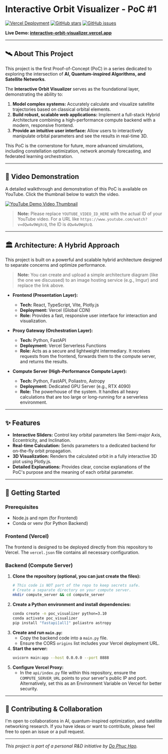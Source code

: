 # Interactive Orbit Visualizer - PoC #1

[![Vercel Deployment](https://img.shields.io/vercel/deployment/ailabteam/interactive-orbit-visualizer?style=for-the-badge&logo=vercel)](https://interactive-orbit-visualizer.vercel.app/)
[![GitHub stars](https://img.shields.io/github/stars/ailabteam/interactive-orbit-visualizer?style=for-the-badge&logo=github)](https://github.com/ailabteam/interactive-orbit-visualizer/stargazers)
[![GitHub issues](https://img.shields.io/github/issues/ailabteam/interactive-orbit-visualizer?style=for-the-badge&logo=github)](https://github.com/ailabteam/interactive-orbit-visualizer/issues)

**Live Demo: [interactive-orbit-visualizer.vercel.app](https://interactive-orbit-visualizer.vercel.app/)**

---

## 🛰️ About This Project

This project is the first Proof-of-Concept (PoC) in a series dedicated to exploring the intersection of **AI, Quantum-inspired Algorithms, and Satellite Networks**. 

The **Interactive Orbit Visualizer** serves as the foundational layer, demonstrating the ability to:
1.  **Model complex systems:** Accurately calculate and visualize satellite trajectories based on classical orbital elements.
2.  **Build robust, scalable web applications:** Implement a full-stack Hybrid Architecture combining a high-performance compute backend with a modern, responsive frontend.
3.  **Provide an intuitive user interface:** Allow users to interactively manipulate orbital parameters and see the results in real-time 3D.

This PoC is the cornerstone for future, more advanced simulations, including constellation optimization, network anomaly forecasting, and federated learning orchestration.

---

## 🎥 Video Demonstration

A detailed walkthrough and demonstration of this PoC is available on YouTube. Click the thumbnail below to watch the video.

[![YouTube Demo Video Thumbnail](https://img.youtube.com/vi/YOUTUBE_VIDEO_ID_HERE/0.jpg)](https://www.youtube.com/watch?v=YOUTUBE_VIDEO_ID_HERE)

> **Note:** Please replace `YOUTUBE_VIDEO_ID_HERE` with the actual ID of your YouTube video. For a URL like `https://www.youtube.com/watch?v=dQw4w9WgXcQ`, the ID is `dQw4w9WgXcQ`.

---

## 🏛️ Architecture: A Hybrid Approach

This project is built on a powerful and scalable hybrid architecture designed to separate concerns and optimize performance.

 
> **Note:** You can create and upload a simple architecture diagram (like the one we discussed) to an image hosting service (e.g., Imgur) and replace the link above.

-   **Frontend (Presentation Layer):**
    -   **Tech:** React, TypeScript, Vite, Plotly.js
    -   **Deployment:** Vercel (Global CDN)
    -   **Role:** Provides a fast, responsive user interface for interaction and visualization.

-   **Proxy Gateway (Orchestration Layer):**
    -   **Tech:** Python, FastAPI
    -   **Deployment:** Vercel Serverless Functions
    -   **Role:** Acts as a secure and lightweight intermediary. It receives requests from the frontend, forwards them to the compute server, and returns the results.

-   **Compute Server (High-Performance Compute Layer):**
    -   **Tech:** Python, FastAPI, Poliastro, Astropy
    -   **Deployment:** Dedicated GPU Server (e.g., RTX 4090)
    -   **Role:** The powerhouse of the system. It handles all heavy calculations that are too large or long-running for a serverless environment.

---

## ✨ Features

-   **Interactive Sliders:** Control key orbital parameters like Semi-major Axis, Eccentricity, and Inclination.
-   **Real-time Calculation:** Sends parameters to a dedicated backend for on-the-fly orbit propagation.
-   **3D Visualization:** Renders the calculated orbit in a fully interactive 3D plot using Plotly.js.
-   **Detailed Explanations:** Provides clear, concise explanations of the PoC's purpose and the meaning of each orbital parameter.

---

## 🚀 Getting Started

### Prerequisites
-   Node.js and npm (for Frontend)
-   Conda or venv (for Python Backend)

### Frontend (Vercel)
The frontend is designed to be deployed directly from this repository to Vercel. The `vercel.json` file contains all necessary configuration.

### Backend (Compute Server)

1.  **Clone the repository (optional, you can just create the files):**
    ```bash
    # This code is NOT part of the repo to keep secrets safe.
    # Create a separate directory on your compute server.
    mkdir compute_server && cd compute_server
    ```
2.  **Create a Python environment and install dependencies:**
    ```bash
    conda create -n poc_visualizer python=3.10
    conda activate poc_visualizer
    pip install "fastapi[all]" poliastro astropy
    ```
3.  **Create and run `main.py`:**
    -   Copy the backend code into a `main.py` file.
    -   Ensure the CORS `origins` list includes your Vercel deployment URL.
4.  **Start the server:**
    ```bash
    uvicorn main:app --host 0.0.0.0 --port 8888
    ```
5.  **Configure Vercel Proxy:**
    -   In the `api/index.py` file within this repository, ensure the `COMPUTE_SERVER_URL` points to your server's public IP and port. Alternatively, set this as an Environment Variable on Vercel for better security.

---

## 🤝 Contributing & Collaboration

I'm open to collaborations in AI, quantum-inspired optimization, and satellite networking research. If you have ideas or want to contribute, please feel free to open an issue or a pull request.

---
_This project is part of a personal R&D initiative by [Do Phuc Hao](https://github.com/ailabteam)._
